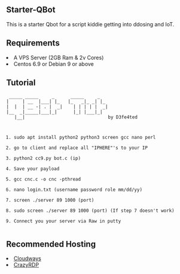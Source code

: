 <h2>Starter-QBot</h2>
<p>This is a starter Qbot for a script kiddie getting into ddosing and IoT.</p>

<div>
  <h2>Requirements</h2><lu>
  <li>A VPS Server (2GB Ram & 2v Cores)
  <li>Centos 6.9 or Debian 9 or above
    </lu>

<div><h2>Tutorial</h2>
<pre><code> _____ _____     _      _____     _   
|     | __  |___| |_   |_   _|_ _| |_ 
|  |  | __ -| . |  _|    | | | | |  _|
|__  _|_____|___|_|      |_| |___|_|  
   |__|                               by D3fe4ted

1. sudo apt install python2 python3 screen gcc nano perl
2. go to client and replace all "IPHERE"'s to your IP
3. python2 cc9.py bot.c (ip)
4. Save your payload
5. gcc cnc.c -o cnc -pthread
6. nano login.txt (username password role mm/dd/yy)
7. screen ./server 89 1000 (port)
8. sudo screen ./server 89 1000 (port) (If step 7 doesn't work)
9. Connect you your server via Raw in putty</pre></code>
   <div>

<div>
  <h2>Recommended Hosting</h2><lu>
  <li><a href="https://www.cloudways.com/en/">Cloudways</a>
  <li><a href="https://crazyrdp.com/linux-vps-hosting/">CrazyRDP</a>
    <div>
